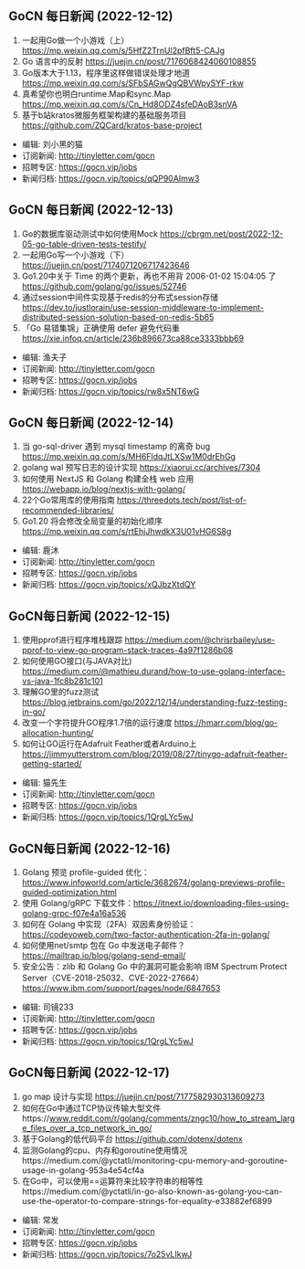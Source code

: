 ## GoCN 每日新闻 (2022-12-12)

1. 一起用Go做一个小游戏（上） https://mp.weixin.qq.com/s/5HfZ2TrnUl2pfBft5-CAJg
2. Go 语言中的反射 https://juejin.cn/post/7176068424060108855
3. Go版本大于1.13，程序里这样做错误处理才地道 https://mp.weixin.qq.com/s/SFbSAGwQgQBVWpySYF-rkw
4. 真希望你也明白runtime.Map和sync.Map https://mp.weixin.qq.com/s/Cn_Hd8ODZ4sfeDAoB3snVA
5. 基于b站kratos微服务框架构建的基础服务项目 https://github.com/ZQCard/kratos-base-project

* 编辑: 刘小黑的猫
* 订阅新闻: http://tinyletter.com/gocn
* 招聘专区: https://gocn.vip/jobs
* 新闻归档: https://gocn.vip/topics/qQP90AImw3

## GoCN 每日新闻 (2022-12-13)
1. Go的数据库驱动测试中如何使用Mock https://cbrgm.net/post/2022-12-05-go-table-driven-tests-testify/
2. 一起用Go写一个小游戏（下） https://juejin.cn/post/7174071206717423646
3. Go1.20中关于 Time 的两个更新，再也不用背 2006-01-02 15:04:05 了 https://github.com/golang/go/issues/52746
4. 通过session中间件实现基于redis的分布式session存储 https://dev.to/justlorain/use-session-middleware-to-implement-distributed-session-solution-based-on-redis-5b65
5. 「Go 易错集锦」正确使用 defer 避免代码重 https://xie.infoq.cn/article/236b896673ca88ce3333bbb69

* 编辑: 渔夫子
* 订阅新闻: http://tinyletter.com/gocn
* 招聘专区: https://gocn.vip/jobs
* 新闻归档: https://gocn.vip/topics/rw8x5NT6wG

## GoCN 每日新闻 (2022-12-14)
1. 当 go-sql-driver 遇到 mysql timestamp 的离奇 bug https://mp.weixin.qq.com/s/MH6FldqJtLXSw1M0drEhGg
2. golang wal 预写日志的设计实现 https://xiaorui.cc/archives/7304
3. 如何使用 NextJS 和 Golang 构建全栈 web 应用 https://webapp.io/blog/nextjs-with-golang/
4. 22个Go常用库的使用指南 https://threedots.tech/post/list-of-recommended-libraries/
5. Go1.20 将会修改全局变量的初始化顺序 https://mp.weixin.qq.com/s/rtEhjJhwdkX3U01vHG6S8g

* 编辑: 鹿沐
* 订阅新闻: http://tinyletter.com/gocn
* 招聘专区: https://gocn.vip/jobs
* 新闻归档: https://gocn.vip/topics/xQJbzXtdQY

## GoCN每日新闻 (2022-12-15)
1. 使用pprof进行程序堆栈跟踪 https://medium.com/@chrisrbailey/use-pprof-to-view-go-program-stack-traces-4a97f1286b08
2. 如何使用GO接口(与JAVA对比) https://medium.com/@mathieu.durand/how-to-use-golang-interface-vs-java-1fc8b281c101
3. 理解GO里的fuzz测试 https://blog.jetbrains.com/go/2022/12/14/understanding-fuzz-testing-in-go/
4. 改变一个字符提升GO程序1.7倍的运行速度 https://hmarr.com/blog/go-allocation-hunting/
5. 如何让GO运行在Adafruit Feather或者Arduino上 https://jimmyutterstrom.com/blog/2019/08/27/tinygo-adafruit-feather-getting-started/

* 编辑: 猫先生
* 订阅新闻: http://tinyletter.com/gocn
* 招聘专区: https://gocn.vip/jobs
* 新闻归档: https://gocn.vip/topics/1QrgLYc5wJ

## GoCN每日新闻 (2022-12-16)

1. Golang 预览 profile-guided 优化：https://www.infoworld.com/article/3682674/golang-previews-profile-guided-optimization.html
2. 使用 Golang/gRPC 下载文件：https://itnext.io/downloading-files-using-golang-grpc-f07e4a16a536
3. 如何在 Golang 中实现（2FA）双因素身份验证：https://codevoweb.com/two-factor-authentication-2fa-in-golang/
4. 如何使用net/smtp 包在 Go 中发送电子邮件？https://mailtrap.io/blog/golang-send-email/
5. 安全公告：zlib 和 Golang Go 中的漏洞可能会影响 IBM Spectrum Protect Server（CVE-2018-25032、CVE-2022-27664）https://www.ibm.com/support/pages/node/6847653

* 编辑: 司镜233
* 订阅新闻: http://tinyletter.com/gocn
* 招聘专区: https://gocn.vip/jobs
* 新闻归档: https://gocn.vip/topics/1QrgLYc5wJ

## GoCN每日新闻 (2022-12-17)
1. go map 设计与实现 https://juejin.cn/post/7177582930313609273
2. 如何在Go中通过TCP协议传输大型文件https://www.reddit.com/r/golang/comments/zngc10/how_to_stream_large_files_over_a_tcp_network_in_go/
3. 基于Golang的低代码平台 https://github.com/dotenx/dotenx
4. 监测Golang的cpu、内存和goroutine使用情况https://medium.com/@yctatli/monitoring-cpu-memory-and-goroutine-usage-in-golang-953a4e54cf4a
5. 在Go中，可以使用==运算符来比较字符串的相等性https://medium.com/@yctatli/in-go-also-known-as-golang-you-can-use-the-operator-to-compare-strings-for-equality-e33882ef6899

* 编辑: 常发
* 订阅新闻: http://tinyletter.com/gocn
* 招聘专区: https://gocn.vip/jobs
* 新闻归档: https://gocn.vip/topics/7o25vLIkwJ